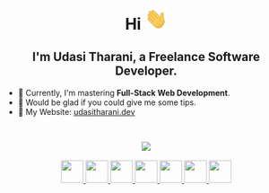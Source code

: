 <h1 align="center">Hi <img src="https://raw.githubusercontent.com/ABSphreak/ABSphreak/master/gifs/Hi.gif" width="40px" /></h1>
<h2 align="center">I'm Udasi Tharani, a Freelance Software Developer.</h2>

- 🚀 Currently, I'm mastering **Full-Stack Web Development**.
- 💬 Would be glad if you could give me some tips.
- 📱 My Website: [udasitharani.dev](https://udasitharani.dev)
<br/>
<p align="center">
<img src="https://github-readme-stats-five-lyart.vercel.app/api?username=udasitharani&show_icons=true" />
</p>

<p align="center">
    <a href="mailto: me@udasitharani.dev">
        <img src='https://github.com/udasitharani/udasitharani/blob/master/gmail.svg' width="40" height="40"/>
    </a>
    <a href="https://www.instagram.com/udasi.tharani/">
        <img src='https://github.com/udasitharani/udasitharani/blob/master/instagram.svg'
        width="40" height="40"/>
    </a>
    <a href="https://www.linkedin.com/in/udasi-tharani-bb3232193/">
        <img src='https://github.com/udasitharani/udasitharani/blob/master/linkedin.svg' width="40" height="40"/>
    </a>
    <a href="https://t.me/udasitharani">
        <img src='https://github.com/udasitharani/udasitharani/blob/master/telegram.svg' width="40" height="40"/>
    </a>
    <a href="https://medium.com/@udasitharani">
        <img src='https://github.com/udasitharani/udasitharani/blob/master/medium.svg' width="40" height="40"/>
    </a>
    <a href="https://github.com/udasitharani">
        <img src='https://github.com/udasitharani/udasitharani/blob/master/github.svg' width="40" height="40"/>
    </a>
    <a href="https://twitter.com/TharaniUdasi">
        <img src='https://github.com/udasitharani/udasitharani/blob/master/twitter.svg' width="40" height="40"/>
    </a>
</p>
